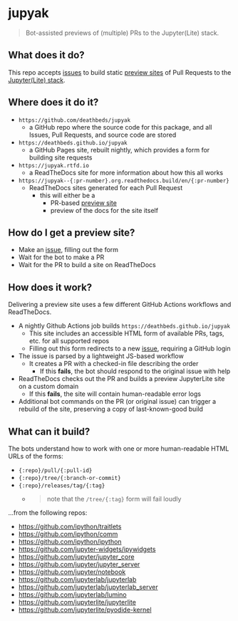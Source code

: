 # jupyak

> Bot-assisted previews of (multiple) PRs to the Jupyter(Lite) stack.

## What does it do?

This repo accepts [issues](#how-does-it-work) to build static [preview sites](#how-do-i-get-a-preview-site)
of Pull Requests to the [Jupyter(Lite) stack](#what-can-it-build).

## Where does it do it?

- `https://github.com/deathbeds/jupyak`
    - a GitHub repo where the source code for this package, and all Issues, Pull Requests, and source code are stored
- `https://deathbeds.github.io/jupyak`
    - a GitHub Pages site, rebuilt nightly, which provides a form for building site requests
- `https://jupyak.rtfd.io`
    - a ReadTheDocs site for more information about how this all works
- `https://jupyak--{:pr-number}.org.readthedocs.build/en/{:pr-number}`
    - ReadTheDocs sites generated for each Pull Request
      - this will either be a
        - PR-based [preview site](#how-do-i-get-a-preview-site)
        - preview of the docs for the site itself

## How do I get a preview site?

- Make an [issue][issues], filling out the form
- Wait for the bot to make a PR
- Wait for the PR to build a site on ReadTheDocs

## How does it work?

Delivering a preview site uses a few different GitHub Actions workflows and ReadTheDocs.

- A nightly Github Actions job builds `https://deathbeds.github.io/jupyak`
  - This site includes an accessible HTML form of available PRs, tags, etc. for all
    supported repos
  - Filling out this form redirects to a new [issue][issues], requiring a GitHub login
- The issue is parsed by a lightweight JS-based workflow
  - It creates a PR with a checked-in file describing the order
    - If this **fails**, the bot should respond to the original issue with help
- ReadTheDocs checks out the PR and builds a preview JupyterLite site on a custom
    domain
  - If this **fails**, the site will contain human-readable error logs
- Additional bot commands on the PR (or original issue)
  can trigger a rebuild of the site, preserving a copy of last-known-good build


## What can it build?

The bots understand how to work with one or more human-readable HTML URLs of the forms:

  - `{:repo}/pull/{:pull-id}`
  - `{:repo}/tree/{:branch-or-commit}`
  - `{:repo}/releases/tag/{:tag}`
    - > note that the `/tree/{:tag}` form will fail loudly

...from the following repos:

  - https://github.com/ipython/traitlets
  - https://github.com/ipython/comm
  - https://github.com/ipython/ipython
  - https://github.com/jupyter-widgets/ipywidgets
  - https://github.com/jupyter/jupyter_core
  - https://github.com/jupyter/jupyter_server
  - https://github.com/jupyter/notebook
  - https://github.com/jupyterlab/jupyterlab
  - https://github.com/jupyterlab/jupyterlab_server
  - https://github.com/jupyterlab/lumino
  - https://github.com/jupyterlite/jupyterlite
  - https://github.com/jupyterlite/pyodide-kernel

[issues]: https://github.com/deathbeds/jupyak/issues
